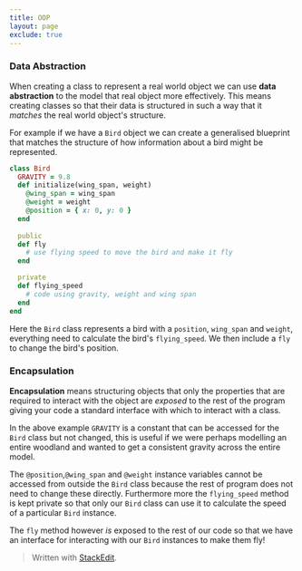 ```yaml
---
title: OOP
layout: page
exclude: true
---
```

### Data Abstraction
When creating a class to represent a real world object we can use **data abstraction** to the model that real object more effectively. This means creating classes so that their data is structured in such a way that it *matches* the real world object's structure. 

For example if we have a `Bird` object we can create a generalised blueprint that matches the structure of how information about a bird might be represented.
```ruby
class Bird
  GRAVITY = 9.8
  def initialize(wing_span, weight)
    @wing_span = wing_span
    @weight = weight
    @position = { x: 0, y: 0 }
  end
  
  public
  def fly
    # use flying speed to move the bird and make it fly
  end

  private
  def flying_speed
    # code using gravity, weight and wing span
  end
end
```
Here the `Bird` class represents a bird with a `position`, `wing_span` and `weight`, everything need to calculate the bird's `flying_speed`. We then include a `fly` to change the bird's position.

### Encapsulation
**Encapsulation** means structuring objects that only the properties that are required to interact with the object are *exposed* to the rest of the program giving your code a standard interface with which to interact with a class.

In the above example `GRAVITY` is a constant that can be accessed for the `Bird` class but not changed, this is useful if we were perhaps modelling an entire woodland and wanted to get a consistent gravity across the entire model.

The `@position`,`@wing_span` and `@weight` instance variables cannot be accessed from outside the `Bird` class because the rest of program does not need to change these directly. Furthermore more the `flying_speed` method is kept private so that only our `Bird` class can use it to calculate the speed of a particular `Bird` instance.

The `fly` method however *is* exposed to the rest of our code so that we have an interface for interacting with our `Bird` instances to make them fly!


> Written with [StackEdit](https://stackedit.io/).
<!--stackedit_data:
eyJoaXN0b3J5IjpbLTE5MzM4NTExNTgsLTM3MjIxODEzNl19
-->